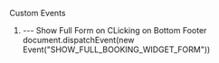 Custom Events

1. --- Show Full Form on CLicking on Bottom Footer
   document.dispatchEvent(new Event("SHOW_FULL_BOOKING_WIDGET_FORM"))
